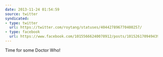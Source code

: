 ```yaml
---
date: 2013-11-24 01:54:59
source: twitter
syndicated:
- type: twitter
  url: https://twitter.com/roytang/statuses/404427896770400257/
- type: facebook
  url: https://www.facebook.com/10155666240078912/posts/10152617094943912
---
```


Time for some Doctor Who!